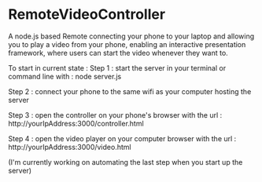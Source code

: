 # RemoteVideoController

A node.js based Remote connecting your phone to your laptop and allowing you to play a video from your phone, enabling an interactive presentation framework, where users can start the video whenever they want to.

To start in current state :
Step 1 : start the server in your terminal or command line with : node server.js

Step 2 : connect your phone to the same wifi as your computer hosting the server

Step 3 : open the controller on your phone's browser with the url : http://yourIpAddress:3000/controller.html

Step 4 : open the video player on your computer browser with the url : http://yourIpAddress:3000/video.html

(I'm currently working on automating the last step when you start up the server)